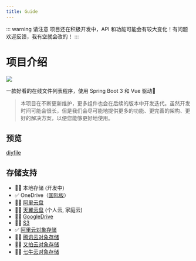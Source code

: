 ```yaml
---
title: Guide
---
```


::: warning 请注意
项目还在积极开发中，API 和功能可能会有较大变化！有问题欢迎反馈，我有空就会改的！
:::

# 项目介绍

[![](https://img.shields.io/badge/%E5%BC%80%E5%8F%91%E8%BF%9B%E5%BA%A6-%E5%BC%80%E5%8F%91%E4%B8%AD-brightgreen?style=flat-square)]()

一款好看的在线文件列表程序，使用 Spring Boot 3 和 Vue 驱动:rocket:


> 本项目在不断更新维护，更多组件也会在后续的版本中开发迭代。虽然开发时间可能会很长，但是我们会尽可能地提供更多的功能、更完善的架构、更好的解决方案，以便您能够更好地使用。

## 预览

[diyfile](https://demo.besscroft.com) <Badge type="tip" text="^0.2.2" />

## 存储支持

- :technologist: 本地存储 (开发中)
- :white_check_mark: OneDrive（[国际版](https://www.office.com/)）
- :technologist: [阿里云盘](https://www.aliyundrive.com/)
- :technologist: [天翼云盘](https://cloud.189.cn) (个人云, 家庭云)
- :technologist: [GoogleDrive](https://drive.google.com/)
- :technologist: [S3](https://aws.amazon.com/cn/s3/)
- :white_check_mark: [阿里云对象存储](https://www.aliyun.com/product/oss)
- :technologist: [腾讯云对象存储](https://cloud.tencent.com/product/cos)
- :technologist: [又拍云对象存储](https://www.upyun.com/products/file-storage)
- :technologist: [七牛云对象存储](https://www.qiniu.com/products/kodo)
